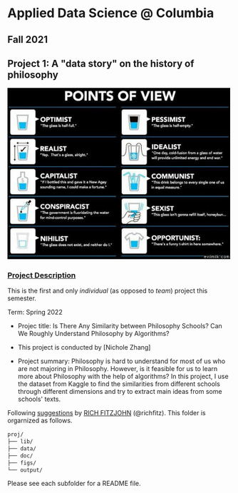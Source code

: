 # Applied Data Science @ Columbia
## Fall 2021
## Project 1: A "data story" on the history of philosophy

<img src="figs/100126-the-glass.jpeg" width="500">

### [Project Description](doc/)
This is the first and only *individual* (as opposed to *team*) project this semester. 

Term: Spring 2022

+ Projec title: Is There Any Similarity between Philosophy Schools? Can We Roughly Understand Philosophy by Algorithms?
+ This project is conducted by [Nichole Zhang]

+ Project summary: Philosophy is hard to understand for most of us who are not majoring in Philosophy. However, is it feasible for us to learn more about Philosophy with the help of algorithms? In this project, I use the dataset from Kaggle to find the similarities from different schools through different dimensions and try to extract main ideas from some schools' texts.

Following [suggestions](http://nicercode.github.io/blog/2013-04-05-projects/) by [RICH FITZJOHN](http://nicercode.github.io/about/#Team) (@richfitz). This folder is orgarnized as follows.

```
proj/
├── lib/
├── data/
├── doc/
├── figs/
└── output/
```

Please see each subfolder for a README file.
